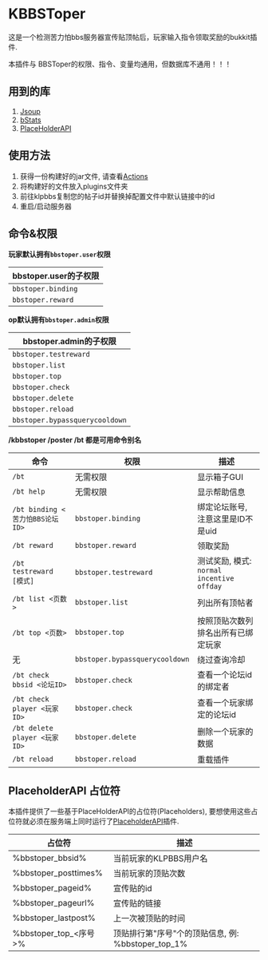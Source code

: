 # KBBSToper

这是一个检测苦力怕bbs服务器宣传贴顶帖后，玩家输入指令领取奖励的bukkit插件.

本插件与 BBSToper的权限、指令、变量均通用，但数据库不通用！！！

## 用到的库

1. [Jsoup](https://jsoup.org/)
2. [bStats](https://bstats.org/)
3. [PlaceHolderAPI](https://github.com/PlaceholderAPI/PlaceholderAPI)

## 使用方法

1. 获得一份构建好的jar文件, 请查看[Actions](https://github.com/AsOne2020/KBBSToper/actions)
2. 将构建好的文件放入plugins文件夹
3. 前往klpbbs复制您的帖子id并替换掉配置文件中默认链接中的id
4. 重启/启动服务器

## 命令&权限

**玩家默认拥有`bbstoper.user`权限**

| bbstoper.user的子权限 |
| --------------------- |
| `bbstoper.binding`    |
| `bbstoper.reward`     |

**op默认拥有`bbstoper.admin`权限**

| bbstoper.admin的子权限         |
| ------------------------------ |
| `bbstoper.testreward`          |
| `bbstoper.list`                |
| `bbstoper.top`                 |
| `bbstoper.check`               |
| `bbstoper.delete`              |
| `bbstoper.reload`              |
| `bbstoper.bypassquerycooldown` |

**/kbbstoper /poster /bt 都是可用命令别名**

| 命令                               | 权限                           | 描述                                          |
| ---------------------------------- | ------------------------------ | --------------------------------------------- |
| `/bt`                        | 无需权限                       | 显示箱子GUI                                   |
| `/bt help`                   | 无需权限                       | 显示帮助信息                                  |
| `/bt binding <苦力怕BBS论坛ID>`  | `bbstoper.binding`             | 绑定论坛账号, 注意这里是ID不是uid             |
| `/bt reward`                 | `bbstoper.reward`              | 领取奖励                                      |
| `/bt testreward [模式]`      | `bbstoper.testreward`          | 测试奖励, 模式: `normal` `incentive` `offday` |
| `/bt list <页数>`            | `bbstoper.list`                | 列出所有顶帖者                                |
| `/bt top <页数>`             | `bbstoper.top`                 | 按照顶贴次数列排名出所有已绑定玩家            |
| 无                                 | `bbstoper.bypassquerycooldown` | 绕过查询冷却                                  |
| `/bt check bbsid <论坛ID>`   | `bbstoper.check`               | 查看一个论坛id的绑定者                        |
| `/bt check player <玩家ID>`  | `bbstoper.check`               | 查看一个玩家绑定的论坛id                      |
| `/bt delete player <玩家ID>` | `bbstoper.delete`              | 删除一个玩家的数据                            |
| `/bt reload`                 | `bbstoper.reload`              | 重载插件                                      |

## PlaceholderAPI 占位符

本插件提供了一些基于PlaceHolderAPI的占位符(Placeholders), 要想使用这些占位符就必须在服务端上同时运行了[PlaceholderAPI](https://github.com/PlaceholderAPI/PlaceholderAPI)插件.

| 占位符                | 描述                                               |
| --------------------- | -------------------------------------------------- |
| %bbstoper_bbsid%      | 当前玩家的KLPBBS用户名                              |
| %bbstoper_posttimes%  | 当前玩家的顶贴次数                                 |
| %bbstoper_pageid%     | 宣传贴的id                                         |
| %bbstoper_pageurl%    | 宣传贴的链接                                       |
| %bbstoper_lastpost%   | 上一次被顶贴的时间                                 |
| %bbstoper_top_<序号>% | 顶贴排行第"序号"个的顶贴信息, 例: %bbstoper_top_1% |


